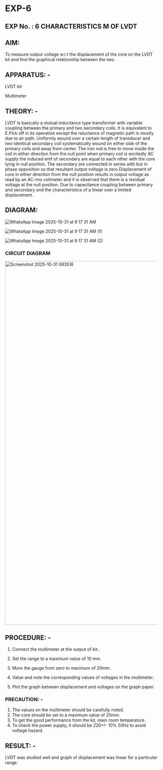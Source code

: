# EXP-6
## EXP No. :        6 			CHARACTERISTICS M OF LVDT

## AIM:

To measure output voltage w.r.t the displacement of the core on the LVDT kit and
find the graphical relationship between the two.

## APPARATUS: -

LVDT kit

Multimeter

## THEORY: - 

LVDT is basically a mutual inductance type transformer with variable coupling between the primary and two secondary coils. It is equivalent to E.Pick off in its operation except the reluctance of magnetic path is mostly due to air path. Uniformly wound over a certain length of transducer and two identical secondary coil systematically wound on either side of the primary coils and away from center. The iron rod is free to move inside the coil in either direction from the null point when primary coil is excitedly AC supply the induced emf of secondary are equal to each other with the core lying in null position. The secondary are connected in series with but in phase opposition so that resultant output voltage is zero.Displacement of core in either direction from the null position results in output voltage as read by an AC rms voltmeter and it is observed that there is a residual voltage at the null position. Due to capacitance coupling between primary and secondary and the characteristics of a linear over a limited  displacement.

## DIAGRAM:

![WhatsApp Image 2025-10-31 at 9 17 31 AM](https://github.com/user-attachments/assets/57b9b557-5ec4-45c3-9355-199c6c1de1f1)


![WhatsApp Image 2025-10-31 at 9 17 31 AM (1)](https://github.com/user-attachments/assets/1334824e-4a1a-4597-8515-739d73aacf94)


![WhatsApp Image 2025-10-31 at 9 17 31 AM (2)](https://github.com/user-attachments/assets/1db6988a-767c-4c4c-87ff-94ab7f518309)


### CIRCUIT DIAGRAM

<img width="1920" height="1200" alt="Screenshot 2025-10-31 083516" src="https://github.com/user-attachments/assets/34c6dbb6-15c0-41ac-83cf-9f50d0f7a403" />



## PROCEDURE: -

1. Connect the multimeter at the output of kit..

2. Set the range to a maximum value of 10 mm.

3. More the gauge from zero to maximum of 20mm.

4. Value and note the corresponding values of voltages in the multimeter.

5. Plot the graph between displacement and voltages on the graph paper.

### PRECAUTION: -
1. The values on the multimeter should be carefully noted.
2. The core should be set to a maximum value of 20mm.
3. To get the good performance from the kit, main room temperature.
4. To check the power supply, it should be 220+!- 10% 50Hz to avoid voltage hazard.

## RESULT: - 

LVDT was studied well and graph of displacement was linear for a particular range.
